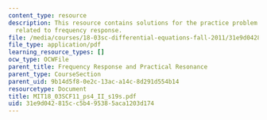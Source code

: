 ```yaml
---
content_type: resource
description: This resource contains solutions for the practice problem statements
  related to frequency response.
file: /media/courses/18-03sc-differential-equations-fall-2011/31e9d042815cc5b495385aca1203d174_MIT18_03SCF11_ps4_II_s19s.pdf
file_type: application/pdf
learning_resource_types: []
ocw_type: OCWFile
parent_title: Frequency Response and Practical Resonance
parent_type: CourseSection
parent_uid: 9b14d5f8-0e2c-13ac-a14c-8d291d554b14
resourcetype: Document
title: MIT18_03SCF11_ps4_II_s19s.pdf
uid: 31e9d042-815c-c5b4-9538-5aca1203d174
---
```

